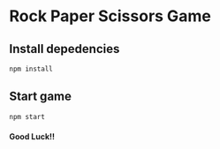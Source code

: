 # Rock Paper Scissors Game
## Install depedencies
```sh
npm install
```

## Start game
```sh
npm start
```

#### Good Luck!!
